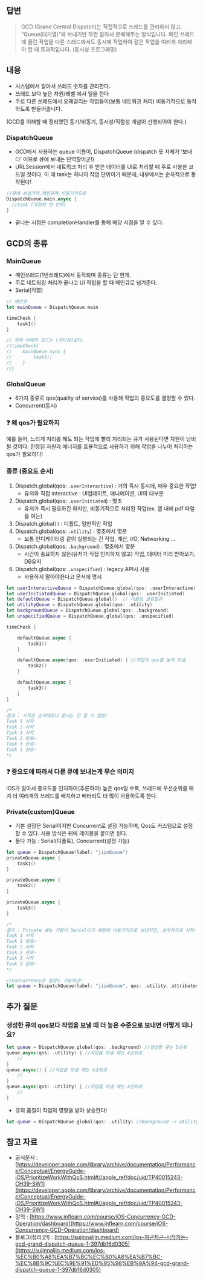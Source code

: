 ## 답변

> GCD (Grand Central Dispatch)는 직접적으로 쓰레드를 관리하지 않고, “Queue(대기열)”에 보내기만 하면 알아서 분배해주는 방식입니다. 메인 쓰레드에 몰린 작업을 다른 스레드에서도 동시에 작업하여 같은 작업을 여러개 처리해야 할 때 효과적입니다. (동시성 프로그래밍)
> 

## 내용

- 시스템에서 알아서 쓰레드 숫자를 관리한다.
- 쓰레드 보다 높은 차원/레벨 에서 일을 한다
- 주로 다른 쓰레드에서 오래걸리는 작업들이(보통 네트워크 처리) 비동기적으로 동작 하도록 만들어줍니다.

(GCD를 이해할 때 정리했던 동기/비동기, 동시성/직렬성 개념이 선행되어야 한다.)

### DispatchQueue

- GCD에서 사용하는 queue 이름이, DispatchQueue (dispatch 뜻 자체가 ‘보내다’ 이므로 큐에 보내는 단역할이군!)
- URLSession에서 네트워크 처리 후 받은 데이터를 UI로 처리할 때 주로 사용한 코드일 것이다. 이 때 task는 하나의 작업 단위이기 때문에, 내부에서는 순차적으로 동작된다!

```swift
//큐에 보낼거야.메인큐에.비동기적으로
DispatchQueue.main.async {
  //task (작업의 한 단위)
}
```

- 끝나는 시점은 completionHandler를 통해 해당 시점을 알 수 있다.

## GCD의 종류

### MainQueue

- 메인쓰레드(1번쓰레드)에서 동작되며 종류는 단 한개.
- 주로 네트워킹 처리가 끝나고 UI 작업을 할 때 메인큐로 넘겨준다.
- Serial(직렬)

```swift
// 메인큐
let mainQueue = DispatchQueue.main

timeCheck {
    task1()
}

// 위와 아래의 코드는 (의미상)같다.
//timeCheck{
//    mainQueue.sync {
//        task1()
//    }
//}
```

### GlobalQueue

- 6가지 종류로 qos(quailty of service)를 사용해 작업의 중요도를 결정할 수 있다.
- Concurrent(동시)


### ❓ 왜 qos가 필요하지
예를 들어, 느리게 처리를 해도 되는 작업에 빨리 처리되는 큐가 사용된다면 자원이 낭비될 것이다. 
한정된 자원과 에너지를 효율적으로 사용하기 위해 작업을 나누어 처리하는 qos가 필요하다!

### 종류 (중요도 순서)

1. Dispatch.global(qos: `.userInteractive`) : 거의 즉시 동시에, 매우 중요한 작업! 
    - 유저와 직접 interactive : UI업데이트, 애니메이션, UI의 대부분
2. Dispatch.global(qos: `.userInitiated`) : 몇초
    - 유저가 즉시 필요하긴 하지만, 비동기적으로 처리된 작업(ex. 앱 내에 pdf 파일을 여는)
3. Dispatch.global`()` : 디폴트, 일반적인 작업
4. Dispatch.global(qos: `.utility`) : 몇초에서 몇분
    - 보통 인디케이터랑 같이 실행되는 긴 작업, 계산, I/O, Networking …
5. Dispatch.global(qos: `.background`) : 몇초에서 몇분
    - 시간이 중요하지 않은(유저가 직접 인지하지 않고) 작업, 데이터 미리 받아오기, DB유지
6. Dispatch.global(qos: `.unspecified`) : legacy API시 사용 
    - 사용하지 말아야한다고 문서에 명시

```swift
let userInteractiveQueue = DispatchQueue.global(qos: .userInteractive)
let userInitiatedQueue = DispatchQueue.global(qos: .userInitiated)
let defaultQueue = DispatchQueue.global()  // 디폴트 글로벌큐
let utilityQueue = DispatchQueue.global(qos: .utility)
let backgroundQueue = DispatchQueue.global(qos: .background)
let unspecifiedQueue = DispatchQueue.global(qos: .unspecified)

timeCheck {

    defaultQueue.async {
        task1()
    }

    defaultQueue.async(qos: .userInitiated) { //작업의 qos를 높게 보냄 
        task2()
    }

    defaultQueue.async {
        task3()
    }
}

/* 
결과 : 시작은 순서대로나 끝나는 건 알 수 없음!
Task 1 시작
Task 2 시작
Task 3 시작
Task 2 완료~
Task 3 완료~
Task 1 완료~
*/
```

### ❓ 중요도에 따라서 다른 큐에 보내는게 무슨 의미지
iOS가 알아서 중요도를 인지하여(추론하여) 높은 qos일 수록, 쓰레드에 우선순위를 매겨 더 여러개의 쓰레드를 배치하고 배터리도 더 많이 사용하도록 한다.


### Private(custom)Queue

- 기본 설정은 Serial이지만 Concurrent로 설정 가능하며, Qos도 커스텀으로 설정할 수 있다. 사용 방식은 뒤에 레이블을 붙이면 된다.
- 둘다 가능 : Serial(디폴트), Concurrent(설정 가능)

```swift
let queue = DispatchQueue(label: "jiinQueue") 
privateQueue.async {
    task1()
}

privateQueue.async {
    task2()
}

privateQueue.async {
    task3()
}

/* 
결과 : Private 큐는 기본이 Serial이기 때문에 비동기적으로 보냈지만, 순차적으로 시작-끝
Task 1 시작
Task 1 완료~
Task 2 시작
Task 2 완료~
Task 3 시작
Task 3 완료~
*/

//Concurrency로 설정도 가능하다!
let queue = DispatchQueue(label: "jiinQueue", qos: .utility, attributes: .concurrency) 
```

## 추가 질문

### 생성한 큐의 qos보다 작업을 보낼 때 더 높은 수준으로 보내면 어떻게 되나요?

```swift
let queue = DispatchQueue.global(qos: .background) //생성한 큐는 5순위
queue.async(qos: .utility) { //작업을 보낼 때는 4순위로
	//
}
queue.async() { //작업을 보낼 때는 4순위로
	//
}
queue.async(qos: .utility) { //작업을 보낼 때는 4순위로
	//
}
```

- 큐의 품질이 작업의 영향을 받아 상승한다!

```swift
let queue = DispatchQueue.global(qos: .utility) //background -> utility
```

## 참고 자료

- 공식문서 : [https://developer.apple.com/library/archive/documentation/Performance/Conceptual/EnergyGuide-iOS/PrioritizeWorkWithQoS.html#//apple_ref/doc/uid/TP40015243-CH39-SW1](https://developer.apple.com/library/archive/documentation/Performance/Conceptual/EnergyGuide-iOS/PrioritizeWorkWithQoS.html#//apple_ref/doc/uid/TP40015243-CH39-SW1)
- 강의 : [https://www.inflearn.com/course/iOS-Concurrency-GCD-Operation/dashboard](https://www.inflearn.com/course/iOS-Concurrency-GCD-Operation/dashboard)
- 블로그(정리굿!) : [https://sujinnaljin.medium.com/ios-차근차근-시작하는-gcd-grand-dispatch-queue-1-397db16d0305](https://sujinnaljin.medium.com/ios-%EC%B0%A8%EA%B7%BC%EC%B0%A8%EA%B7%BC-%EC%8B%9C%EC%9E%91%ED%95%98%EB%8A%94-gcd-grand-dispatch-queue-1-397db16d0305)
